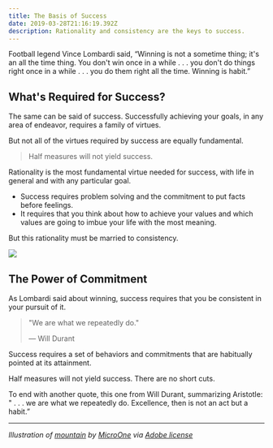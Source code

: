 ```yaml
---
title: The Basis of Success
date: 2019-03-28T21:16:19.392Z
description: Rationality and consistency are the keys to success.
---
```

Football legend Vince Lombardi said, “Winning is not a sometime thing; it's an all the time thing. You don't win once in a while . . . you don't do things right once in a while . . . you do them right all the time. Winning is habit.”

## What's Required for Success?

The same can be said of success. Successfully achieving your goals, in any area of endeavor, requires a family of virtues. 

But not all of the virtues required by success are equally fundamental.

> Half measures will not yield success. 

Rationality is the most fundamental virtue needed for success, with life in general and with any particular goal. 

* Success requires problem solving and the commitment to put facts before feelings. 
* It requires that you think about how to achieve your values and which values are going to imbue your life with the most meaning.

But this rationality must be married to consistency. 

<img src="https://res.cloudinary.com/icecloud7/image/upload/q_auto,f_auto/v1562300884/how-to-succeed_lwmxgs.png"/>

## The Power of Commitment

As Lombardi said about winning, success requires that you be consistent in your pursuit of it.

> "We are what we repeatedly do." 
>
> — Will Durant

Success requires a set of behaviors and commitments that are habitually pointed at its attainment.

Half measures will not yield success. There are no short cuts. 

To end with another quote, this one from Will Durant, summarizing Aristotle: " . . . we are what we repeatedly do. Excellence, then is not an act but a habit.”
<br/>
<hr>
<p class="smaller"><em>Illustration of <a href=https://stock.adobe.com/images/mountain-climbing-route-to-peak-business-journey-path-in-progress-to-success-vector-concept/199086508" target="blank">mountain</a> by <a href="https://stock.adobe.com/contributor/206206823/microone?load_type=author&prev_url=detail" target="blank">MicroOne</a> via <a href="https://stock.adobe.com/license-terms" target="blank">Adobe license</a></em></p>
